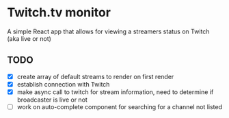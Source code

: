 # Twitch.tv monitor

A simple React app that allows for viewing a streamers status on Twitch (aka live or not)

## TODO

- [x] create array of default streams to render on first render
- [x] establish connection with Twitch
- [x] make async call to twitch for stream information, need to determine if broadcaster is live or not
- [ ] work on auto-complete component for searching for a channel not listed
